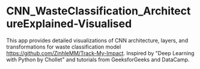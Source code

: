 # CNN_WasteClassification_ArchitectureExplained-Visualised
This app provides detailed visualizations of CNN architecture, layers, and transformations for waste classification model https://github.com/ZinhleMM/Track-My-Impact. Inspired by "Deep Learning with Python by Chollet" and tutorials from GeeksforGeeks and DataCamp.
